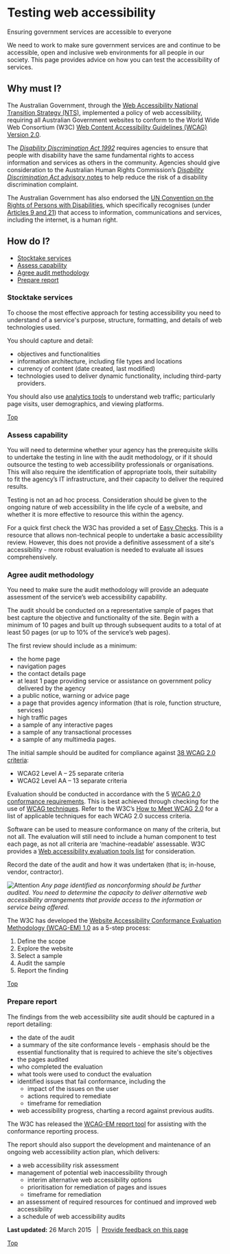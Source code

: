 Testing web accessibility
=========================

Ensuring government services are accessible to everyone

We need to work to make sure government services are and continue to be accessible, open and inclusive web environments for all people in our society. This page provides advice on how you can test the accessibility of services.

Why must I?
-----------

The Australian Government, through the [Web Accessibility National Transition Strategy (NTS)](http://www.finance.gov.au/publications/wcag-2-implementation/), implemented a policy of web accessibility, requiring all Australian Government websites to conform to the World Wide Web Consortium (W3C) [Web Content Accessibility Guidelines (WCAG) Version 2.0](http://www.w3.org/TR/WCAG20/).

The [*Disability Discrimination Act 1992*](http://www.comlaw.gov.au/Series/C2004A04426) requires agencies to ensure that people with disability have the same fundamental rights to access information and services as others in the community. Agencies should give consideration to the Australian Human Rights Commission’s [*Disability Discrimination Act* advisory notes](http://www.hreoc.gov.au/disability_rights/standards/www_3/www_3.html) to help reduce the risk of a disability discrimination complaint.

The Australian Government has also endorsed the [UN Convention on the Rights of Persons with Disabilities](http://www.un.org/disabilities/default.asp?id=150), which specifically recognises (under [Articles 9 and 21](http://www.un.org/disabilities/default.asp?id=259)) that access to information, communications and services, including the internet, is a human right.

How do I?
---------

-   [Stocktake services](node/testing_web_accessibility.md#stocktake)
-   [Assess capability](node/testing_web_accessibility.md#assess)
-   [Agree audit methodology](node/testing_web_accessibility.md#agree)
-   [Prepare report](node/testing_web_accessibility.md#prepare)

### Stocktake services

To choose the most effective approach for testing accessibility you need to understand of a service's purpose, structure, formatting, and details of web technologies used.

You should capture and detail:

-   objectives and functionalities
-   information architecture, including file types and locations
-   currency of content (date created, last modified)
-   technologies used to deliver dynamic functionality, including third-party providers.

You should also use [analytics tools](node/analytics_tools.md) to understand web traffic; particularly page visits, user demographics, and viewing platforms.

[Top](node/testing_web_accessibility.md#)

### Assess capability

You will need to determine whether your agency has the prerequisite skills to undertake the testing in line with the audit methodology, or if it should outsource the testing to web accessibility professionals or organisations. This will also require the identification of appropriate tools, their suitability to fit the agency’s IT infrastructure, and their capacity to deliver the required results. 

Testing is not an ad hoc process. Consideration should be given to the ongoing nature of web accessibility in the life cycle of a website, and whether it is more effective to resource this within the agency.

For a quick first check the W3C has provided a set of [Easy Checks](http://www.w3.org/WAI/eval/preliminary). This is a resource that allows non-technical people to undertake a basic accessibility review. However, this does not provide a definitive assessment of a site's accessibility - more robust evaluation is needed to evaluate all issues comprehensively.

### Agree audit methodology

You need to make sure the audit methodology will provide an adequate assessment of the service’s web accessibility capability. 

The audit should be conducted on a representative sample of pages that best capture the objective and functionality of the site. Begin with a minimum of 10 pages and built up through subsequent audits to a total of at least 50 pages (or up to 10% of the service’s web pages).

The first review should include as a minimum:

-   the home page 
-   navigation pages 
-   the contact details page 
-   at least 1 page providing service or assistance on government policy delivered by the agency 
-   a public notice, warning or advice page 
-   a page that provides agency information (that is role, function structure, services)  
-   high traffic pages
-   a sample of any interactive pages
-   a sample of any transactional processes 
-   a sample of any multimedia pages.  

The initial sample should be audited for compliance against [38 WCAG 2.0 criteria](http://www.w3.org/WAI/intro/wcag.php):

-   WCAG2 Level A – 25 separate criteria 
-   WCAG2 Level AA – 13 separate criteria 

Evaluation should be conducted in accordance with the 5 [WCAG 2.0 conformance requirements](http://www.w3.org/TR/WCAG20/#conformance-reqs). This is best achieved through checking for the use of [WCAG techniques](http://www.w3.org/TR/WCAG20-TECHS/Overview.html). Refer to the W3C’s [How to Meet WCAG 2.0](http://www.w3.org/WAI/WCAG20/quickref/) for a list of applicable techniques for each WCAG 2.0 success criteria.

Software can be used to measure conformance on many of the criteria, but not all. The evaluation will still need to include a human component to test each page, as not all criteria are ‘machine-readable’ assessable. W3C provides a [Web accessibility evaluation tools list](http://www.w3.org/WAI/ER/tools/) for consideration.

Record the date of the audit and how it was undertaken (that is; in-house, vendor, contractor).

![Attention](sites/g/files/net261/f/styles/large/public/attention32.png%3Fitok=wqHBFd4O "Attention") *Any page identified as nonconforming should be further audited. You need to determine the capacity to deliver alternative web accessibility arrangements that provide access to the information or service being offered.*

The W3C has developed the [Website Accessibility Conformance Evaluation Methodology (WCAG-EM) 1.0](http://www.w3.org/TR/WCAG-EM/) as a 5-step process:

1.  Define the scope
2.  Explore the website
3.  Select a sample
4.  Audit the sample
5.  Report the finding

[Top](node/testing_web_accessibility.md#)

### Prepare report

The findings from the web accessibility site audit should be captured in a report detailing:

-   the date of the audit
-   a summary of the site conformance levels - emphasis should be the essential functionality that is required to achieve the site's objectives
-   the pages audited
-   who completed the evaluation
-   what tools were used to conduct the evaluation
-   identified issues that fail conformance, including the
    -   impact of the issues on the user
    -   actions required to remediate
    -   timeframe for remediation
-   web accessibility progress, charting a record against previous audits.

The W3C has released the [WCAG-EM report tool](https://www.w3.org/community/auto-wcag/2015/03/18/wcag-em-report-tool-website-accessibility-evaluation-report-generator/) for assisting with the conformance reporting process.

The report should also support the development and maintenance of an ongoing web accessibility action plan, which delivers:

-   a web accessibility risk assessment
-   management of potential web inaccessibility through
    -   interim alternative web accessibility options
    -   prioritisation for remediation of pages and issues
    -   timeframe for remediation
-   an assessment of required resources for continued and improved web accessibility
-   a schedule of web accessibility audits

**Last updated:** 26 March 2015   |  [Provide feedback on this page](feedback%3Furl_from=Testingwebaccessibility.html)

[Top](node/testing_web_accessibility.md#)

